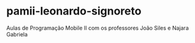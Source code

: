 # pamii-leonardo-signoreto
Aulas de Programação Mobile II com os professores João Siles e Najara Gabriela
